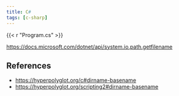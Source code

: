 ```yaml
---
title: C#
tags: [c-sharp]
---
```


{{< r "Program.cs" >}}

<https://docs.microsoft.com/dotnet/api/system.io.path.getfilename>

## References

- <https://hyperpolyglot.org/c#dirname-basename>
- <https://hyperpolyglot.org/scripting2#dirname-basename>
